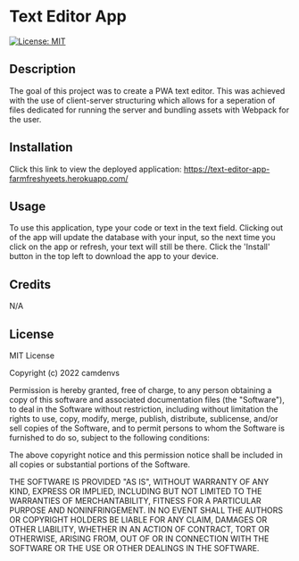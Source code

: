 # Text Editor App
[![License: MIT](https://img.shields.io/badge/License-MIT-yellow.svg)](https://opensource.org/licenses/MIT)
## Description 
The goal of this project was to create a PWA text editor. This was achieved with the use of client-server structuring which allows for a seperation of files dedicated for running the server and bundling assets with Webpack for the user.

## Installation
Click this link to view the deployed application: https://text-editor-app-farmfreshyeets.herokuapp.com/ 

## Usage
To use this application, type your code or text in the text field. Clicking out of the app will update the database with your input, so the next time you click on the app or refresh, your text will still be there. Click the 'Install' button in the top left to download the app to your device.

## Credits
N/A

## License
MIT License

Copyright (c) 2022 camdenvs

Permission is hereby granted, free of charge, to any person obtaining a copy
of this software and associated documentation files (the "Software"), to deal
in the Software without restriction, including without limitation the rights
to use, copy, modify, merge, publish, distribute, sublicense, and/or sell
copies of the Software, and to permit persons to whom the Software is
furnished to do so, subject to the following conditions:

The above copyright notice and this permission notice shall be included in all
copies or substantial portions of the Software.

THE SOFTWARE IS PROVIDED "AS IS", WITHOUT WARRANTY OF ANY KIND, EXPRESS OR
IMPLIED, INCLUDING BUT NOT LIMITED TO THE WARRANTIES OF MERCHANTABILITY,
FITNESS FOR A PARTICULAR PURPOSE AND NONINFRINGEMENT. IN NO EVENT SHALL THE
AUTHORS OR COPYRIGHT HOLDERS BE LIABLE FOR ANY CLAIM, DAMAGES OR OTHER
LIABILITY, WHETHER IN AN ACTION OF CONTRACT, TORT OR OTHERWISE, ARISING FROM,
OUT OF OR IN CONNECTION WITH THE SOFTWARE OR THE USE OR OTHER DEALINGS IN THE
SOFTWARE.
